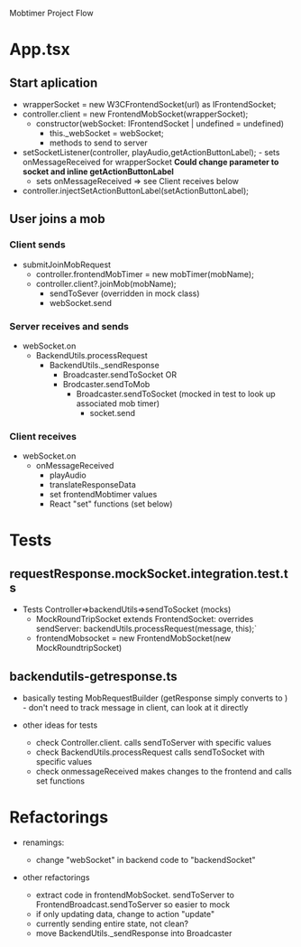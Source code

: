 Mobtimer Project Flow

# App.tsx

## Start aplication
- wrapperSocket = new W3CFrontendSocket(url) as IFrontendSocket;
- controller.client = new FrontendMobSocket(wrapperSocket);
    - constructor(webSocket: IFrontendSocket | undefined = undefined) 
      - this._webSocket = webSocket;
      - methods to send to server
- setSocketListener(controller, playAudio,getActionButtonLabel); - sets onMessageReceived for wrapperSocket **Could change parameter to socket and inline getActionButtonLabel**
  - sets onMessageReceived => see Client receives below 
- controller.injectSetActionButtonLabel(setActionButtonLabel);

## User joins a mob

### Client sends
- submitJoinMobRequest
  - controller.frontendMobTimer = new mobTimer(mobName);
  - controller.client?.joinMob(mobName);
    - sendToSever (overridden in mock class)
    - webSocket.send

### Server receives and sends
- webSocket.on
  - BackendUtils.processRequest
    - BackendUtils._sendResponse
      - Broadcaster.sendToSocket OR
      - Brodcaster.sendToMob
        - Broadcaster.sendToSocket (mocked in test to look up associated mob timer)
           - socket.send

### Client receives
- webSocket.on
  - onMessageReceived
    - playAudio
    - translateResponseData
    - set frontendMobtimer values
    - React "set" functions (set below)  

# Tests 

## requestResponse.mockSocket.integration.test.ts
- Tests Controller=>backendUtils=>sendToSocket (mocks)
  - MockRoundTripSocket extends FrontendSocket: overrides sendServer: backendUtils.processRequest(message, this);`
  - frontendMobsocket = new FrontendMobSocket(new MockRoundtripSocket)

## backendutils-getresponse.ts
  - basically testing MobRequestBuilder (getResponse simply converts to ) - don't need to track message in client, can look at it directly

- other ideas for tests
  - check Controller.client.<action> calls sendToServer with specific values
  - check BackendUtils.processRequest calls sendToSocket with specific values
  - check onmessageReceived makes changes to the frontend and calls set functions

# Refactorings

- renamings:
  - change "webSocket" in backend code to "backendSocket"

- other refactorings
  - extract code in frontendMobSocket. sendToServer to  FrontendBroadcast.sendToServer so easier to mock
  - if only updating data, change to action "update"
  - currently sending entire state, not clean?
  - move BackendUtils._sendResponse into Broadcaster


